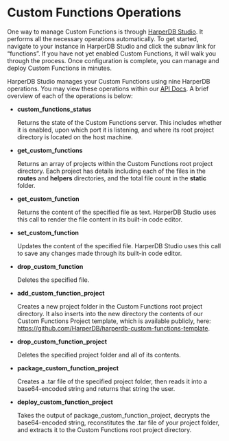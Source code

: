 # Custom Functions Operations

One way to manage Custom Functions is through [HarperDB Studio](../harperdb-studio/README.md). It performs all the necessary operations automatically. To get started, navigate to your instance in HarperDB Studio and click the subnav link for “functions”. If you have not yet enabled Custom Functions, it will walk you through the process. Once configuration is complete, you can manage and deploy Custom Functions in minutes.

HarperDB Studio manages your Custom Functions using nine HarperDB operations. You may view these operations within our [API Docs](https://api.harperdb.io/). A brief overview of each of the operations is below:



* **custom_functions_status**

   Returns the state of the Custom Functions server. This includes whether it is enabled, upon which port it is listening, and where its root project directory is located on the host machine.

* **get_custom_functions**

   Returns an array of projects within the Custom Functions root project directory. Each project has details including each of the files in the **routes** and **helpers** directories, and the total file count in the **static** folder.

* **get_custom_function**

   Returns the content of the specified file as text. HarperDB Studio uses this call to render the file content in its built-in code editor.

* **set_custom_function**

   Updates the content of the specified file. HarperDB Studio uses this call to save any changes made through its built-in code editor.

* **drop_custom_function**

   Deletes the specified file.

* **add_custom_function_project**

   Creates a new project folder in the Custom Functions root project directory. It also inserts into the new directory the contents of our Custom Functions Project template, which is available publicly, here: https://github.com/HarperDB/harperdb-custom-functions-template.

* **drop_custom_function_project**

   Deletes the specified project folder and all of its contents.

* **package_custom_function_project**

   Creates a .tar file of the specified project folder, then reads it into a base64-encoded string and returns that string the user.

* **deploy_custom_function_project**

   Takes the output of package_custom_function_project, decrypts the base64-encoded string, reconstitutes the .tar file of your project folder, and extracts it to the Custom Functions root project directory.
